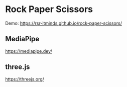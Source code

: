 # Rock Paper Scissors

Demo: https://rsr-itminds.github.io/rock-paper-scissors/

## MediaPipe

https://mediapipe.dev/

## three.js

https://threejs.org/
